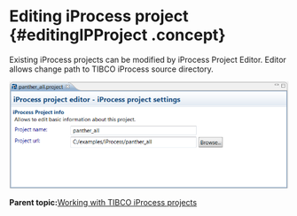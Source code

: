 # Editing iProcess project {#editingIPProject .concept}

Existing iProcess projects can be modified by iProcess Project Editor. Editor allows change path to TIBCO iProcess source directory.

![iProcess Project editor with directory source](img/iProcessProjectEditor.png "iProcess Project editor with directory source")

**Parent topic:**[Working with TIBCO iProcess projects](../../../../modules/nighthawk/setup/dialogs/workingWithIPProject.md)

